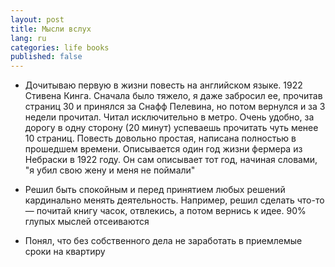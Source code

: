 ```yaml
---
layout: post
title: Мысли вслух
lang: ru
categories: life books
published: false
---
```


* Дочитываю первую в жизни повесть на английском языке. 1922 Стивена Кинга.
  Сначала было тяжело, я даже забросил ее, прочитав страниц 30 и принялся за
  Снафф Пелевина, но потом вернулся и за 3 недели прочитал. Читал исключительно
  в метро. Очень удобно, за дорогу в одну сторону (20 минут) успеваешь прочитать
  чуть менее 10 страниц. Повесть довольно простая, написана полностью в
  прошедшем времени. Описывается один год жизни фермера из Небраски в 1922 году.
  Он сам описывает тот год, начиная словами, "я убил свою жену и меня не поймали"

* Решил быть спокойным и перед принятием любых решений кардинально менять
  деятельность. Например, решил сделать что-то — почитай книгу часок, отвлекись,
  а потом вернись к идее. 90% глупых мыслей отсеиваются

* Понял, что без собственного дела не заработать в приемлемые сроки на квартиру

